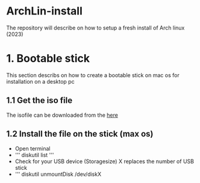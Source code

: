 # ArchLin-install
The repository will describe on how to setup a fresh install of Arch linux (2023)

# 1. Bootable stick
This section describs on how to create a bootable stick on mac os for installation on a desktop pc

## 1.1 Get the iso file
The isofile can be downloaded from the [here](https://archlinux.org/download/ "here title")

## 1.2 Install the file on the stick (max os)
- Open terminal
- ''' diskutil list '''
- Check for your USB device (Storagesize) X replaces the number of USB stick
- ''' diskutil unmountDisk /dev/diskX



